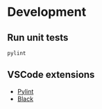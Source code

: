 # Development

## Run unit tests

```bash
pylint
```

## VSCode extensions

* [Pylint](https://marketplace.visualstudio.com/items?itemName=ms-python.pylint)
* [Black](https://marketplace.visualstudio.com/items?itemName=ms-python.black-formatter)
